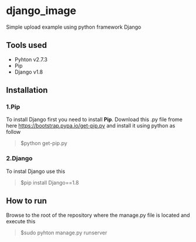 # django_image
Simple upload example using python framework Django

Tools used
-------------
- Pyhton v2.7.3
- Pip
- Django v1.8

Installation
-------------
### 1.Pip
To install Django first you need to install **Pip**. Download this .py file frome here https://bootstrap.pypa.io/get-pip.py and install it using python as follow
>$python get-pip.py
### 2.Django
To instal Django use this
>$pip install Django==1.8

How to run
-------------
Browse to the root of the repository where the manage.py file is located and execute this
>$sudo pyhton manage.py runserver
